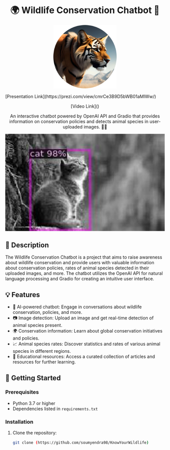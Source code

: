 <h1 align="center">
🌍 Wildlife Conservation Chatbot 🦁
</h1>

<p align="center">
  <img src="https://github.com/soumyendra98/KnowYourWildlife/blob/main/images/tiger.png" alt="Project Logo" width="200">
</p>

<p align="left">
 [Presentation Link](https://prezi.com/view/cmrCe3B9D5bWB01aMlWw/)
</p>
 
 <p align = "center">
  [Video Link]()
 </p>

<p align="center">
  An interactive chatbot powered by OpenAI API and Gradio that provides information on conservation policies and detects animal species in user-uploaded images. 🌿📸
</p>

<p align="center">
  <img src="https://github.com/soumyendra98/KnowYourWildlife/blob/main/images/output.jpg" alt="Project Screenshot" width="600">
</p>

## 📝 Description

The Wildlife Conservation Chatbot is a project that aims to raise awareness about wildlife conservation and provide users with valuable information about conservation policies, rates of animal species detected in their uploaded images, and more. The chatbot utilizes the OpenAI API for natural language processing and Gradio for creating an intuitive user interface.

## 💡 Features

- 🤖 AI-powered chatbot: Engage in conversations about wildlife conservation, policies, and more.
- 📷 Image detection: Upload an image and get real-time detection of animal species present.
- 🌍 Conservation information: Learn about global conservation initiatives and policies.
- 📈 Animal species rates: Discover statistics and rates of various animal species in different regions.
- 🌿 Educational resources: Access a curated collection of articles and resources for further learning.

## 🚀 Getting Started

### Prerequisites

- Python 3.7 or higher
- Dependencies listed in `requirements.txt`

### Installation

1. Clone the repository:

   ```bash
   git clone (https://github.com/soumyendra98/KnowYourWildlife)
